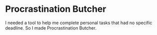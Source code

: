# Procrastination Butcher

I needed a tool to help me complete personal tasks that had no specific deadline. So I made Procrastination Butcher.
